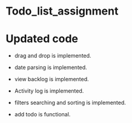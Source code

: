 # Todo_list_assignment
# Updated code
- drag and drop is implemented.
* date parsing is implemented.
+ view backlog is implemented. 
- Activity log is implemented.
* filters searching and sorting is implemented.
+ add todo is functional.
